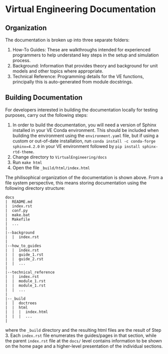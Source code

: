 # Virtual Engineering Documentation

## Organization

The documentation is broken up into three separate folders:

1. How-To Guides: These are walkthroughs intended for experienced programmers to help understand key steps in the setup and simulation process.
2. Background: Information that provides theory and background for unit models and other topics where appropriate.
3. Technical Reference: Programming details for the VE functions, principally this is auto-generated from module docstrings.

## Building Documentation

For developers interested in building the documentation locally for testing purposes, carry out the following steps:

1. In order to build the documentation, you will need a version of Sphinx installed in your VE Conda environment.  This should be included when building the environment using the `environment.yaml` file, but if using a custom or out-of-date installation, run `conda install -c conda-forge sphinx=4.2.0` in your VE environment followed by `pip install sphinx-rtd-theme`.
2. Change directory to `VirtualEngineering/docs`
3. Run `make html`
4. Open the file `_build/html/index.html`

The philisophical organization of the documentation is shown above.  From a file system perspective, this means storing documentation using the following directory structure:

```
docs
|  README.md
|  index.rst
|  conf.py
|  make.bat
|  Makefile
|  ...
|
|--background
|  |  index.rst
|
|--how_to_guides
|  |  index.rst
|  |  guide_1.rst
|  |  guide_2.rst
|  |  ...
|
|--technical_reference
|  |  index.rst
|  |  module_1.rst
|  |  module_1.rst
|  |  ...
|
|--_build
|  |  doctrees
|  |  html
|  |  |  index.html
|  |  |  ...
|

```

where the `_build` directory and the resulting html files are the result of Step 3.  Each `index.rst` file enumerates the guides/pages in that section, while the parent `index.rst` file at the `docs/` level contains information to be shown on the home page and a higher-level presentation of the individual sections.
